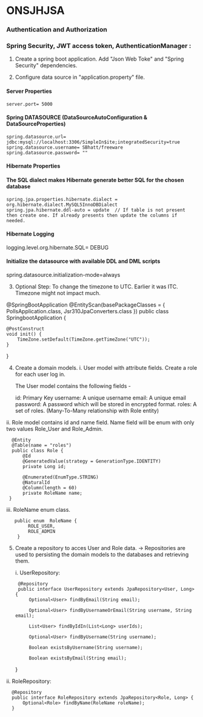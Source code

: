 # ONSJHJSA 

### Authentication and Authorization 

### Spring Security, JWT access token, AuthenticationManager : 

1. Create a spring boot application. Add "Json Web Toke" and "Spring Security" dependencies. 

2. Configure data source in "application.property" file. 
  
#### Server Properties
	server.port= 5000

#### Spring DATASOURCE (DataSourceAutoConfiguration & DataSourceProperties)
	spring.datasource.url= jdbc:mysql://localhost:3306/SimpleIn$ite;integratedSecurity=true
	spring.datasource.username= SBhatt/freeware
	spring.datasource.password= ""

#### Hibernate Properties

#### The SQL dialect makes Hibernate generate better SQL for the chosen database

	spring.jpa.properties.hibernate.dialect = org.hibernate.dialect.MySQL5InnoDBDialect
	spring.jpa.hibernate.ddl-auto = update  // If table is not present then create one. If already presents then update the columns if needed. 

#### Hibernate Logging
logging.level.org.hibernate.SQL= DEBUG

#### Initialize the datasource with available DDL and DML scripts
spring.datasource.initialization-mode=always


3. Optional Step: To change the timezone to UTC. Earlier it was ITC. Timezone might not impact much. 

@SpringBootApplication
@EntityScan(basePackageClasses = { 
		PollsApplication.class,
		Jsr310JpaConverters.class 
})
public class SpringbootApplication {

	@PostConstruct
	void init() {
		TimeZone.setDefault(TimeZone.getTimeZone("UTC"));
	}

}
  
4. Create a domain models. 
    i. User model with attribute fields. Create a role for each user log in. 

      The User model contains the following fields -

      id: Primary Key
      username: A unique username
      email: A unique email
      password: A password which will be stored in encrypted format.
      roles: A set of roles. (Many-To-Many relationship with Role entity)


  ii. Role model contains id and name field. Name field will be enum with only two values Role_User and Role_Admin. 
      
      @Entity
      @Table(name = "roles")
      public class Role {
          @Id
          @GeneratedValue(strategy = GenerationType.IDENTITY)
          private Long id;

          @Enumerated(EnumType.STRING)
          @NaturalId
          @Column(length = 60)
          private RoleName name;
     }
     
  iii. RoleName enum class. 
  
       public enum  RoleName {
            ROLE_USER,
            ROLE_ADMIN
        }

5. Create a repository to acces User and Role data. 
    -> Repositories are used to persisting the domain models to the databases and retrieving them. 
    
    i. UserRepository: 
    
        @Repository
        public interface UserRepository extends JpaRepository<User, Long> {
            Optional<User> findByEmail(String email);

            Optional<User> findByUsernameOrEmail(String username, String email);

            List<User> findByIdIn(List<Long> userIds);

            Optional<User> findByUsername(String username);

            Boolean existsByUsername(String username);

            Boolean existsByEmail(String email);
    }

  ii. RoleRepository: 
  
      @Repository
      public interface RoleRepository extends JpaRepository<Role, Long> {
          Optional<Role> findByName(RoleName roleName);
      }

